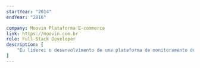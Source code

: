 ```yaml
---
startYear: "2014"
endYear: "2016"

company: Moovin Plataforma E-commerce
link: https://moovin.com.br
role: Full-Stack Developer
description: [
    "Eu liderei o desenvolvimento de uma plataforma de monitoramento de preços, que foi integrada com a plataforma de e-commerce, ajudando a otimizar estratégias de preços e aumentando a competitividade das lojas.",
]
---
```

